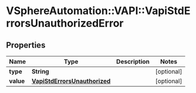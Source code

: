 # VSphereAutomation::VAPI::VapiStdErrorsUnauthorizedError

## Properties
Name | Type | Description | Notes
------------ | ------------- | ------------- | -------------
**type** | **String** |  | [optional] 
**value** | [**VapiStdErrorsUnauthorized**](VapiStdErrorsUnauthorized.md) |  | [optional] 


